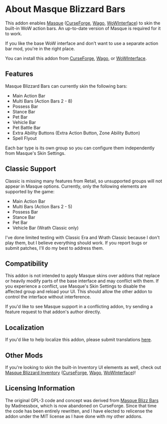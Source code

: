 # About Masque Blizzard Bars

This addon enables [Masque](https://github.com/SFX-WoW/Masque) ([CurseForge](https://www.curseforge.com/wow/addons/masque), [Wago](https://addons.wago.io/addons/masque), [WoWInterface](https://www.wowinterface.com/downloads/info12097-Masque.html)) to skin the built-in WoW action bars.  An up-to-date version of Masque is required for it to work.

If you like the base WoW interface and don't want to use a separate action bar mod, you're in the right place.

You can install this addon from [CurseForge](https://www.curseforge.com/wow/addons/masque-blizz-bars-revived "CurseForge"), [Wago](https://addons.wago.io/addons/masqueblizzbars), or [WoWInterface](https://www.wowinterface.com/downloads/info26502-MasqueBlizzardBars.html).

## Features

Masque Blizzard Bars can currently skin the following bars:

* Main Action Bar
* Multi Bars (Action Bars 2 - 8)
* Possess Bar
* Stance Bar
* Pet Bar
* Vehicle Bar
* Pet Battle Bar
* Extra Ability Buttons (Extra Action Button, Zone Ability Button)
* Spell Flyout

Each bar type is its own group so you can configure them independently from Masque's Skin Settings.

## Classic Support

Classic is missing many features from Retail, so unsupported groups will not appear in Masque options. Currently, only the following elements are supported by the game:

* Main Action Bar
* Multi Bars (Action Bars 2 - 5)
* Possess Bar
* Stance Bar
* Pet Bar
* Vehicle Bar (Wrath Classic only)

I've done limited testing with Classic Era and Wrath Classic because I don't play them, but I believe everything should work.  If you report bugs or submit patches, I'll do my best to address them.

## Compatibility

This addon is not intended to apply Masque skins over addons that replace or heavily modify parts of the base interface and may conflict with them.  If you experience a conflict, use Masque's Skin Settings to disable the affected group and reload your UI. This should allow the other addon to control the interface without interference.

If you'd like to see Masque support in a conflicting addon, try sending a feature request to that addon's author directly.

## Localization

If you'd like to help localize this addon, please submit translations [here](https://www.curseforge.com/wow/addons/masque-blizz-bars-revived/localization).

## Other Mods

If you're looking to skin the built-in Inventory UI elements as well, check out [Masque Blizzard Inventory](https://github.com/kstange/MasqueBlizzInv) ([CurseForge](https://www.curseforge.com/wow/addons/masque-blizz-inventory "CurseForge"), [Wago](https://addons.wago.io/addons/masqueblizzinv), [WoWInterface](https://www.wowinterface.com/downloads/info26503-MasqueBlizzardInventory.html))!

## Licensing Information

The original GPL-3 code and concept was derived from [Masque Blizz Bars](https://www.curseforge.com/wow/addons/masque-blizz-bars) by Madnessbox, which is now abandoned on CurseForge.  Since that time the code has been entirely rewritten, and I have elected to relicense the addon under the MIT license as I have done with my other addons.
